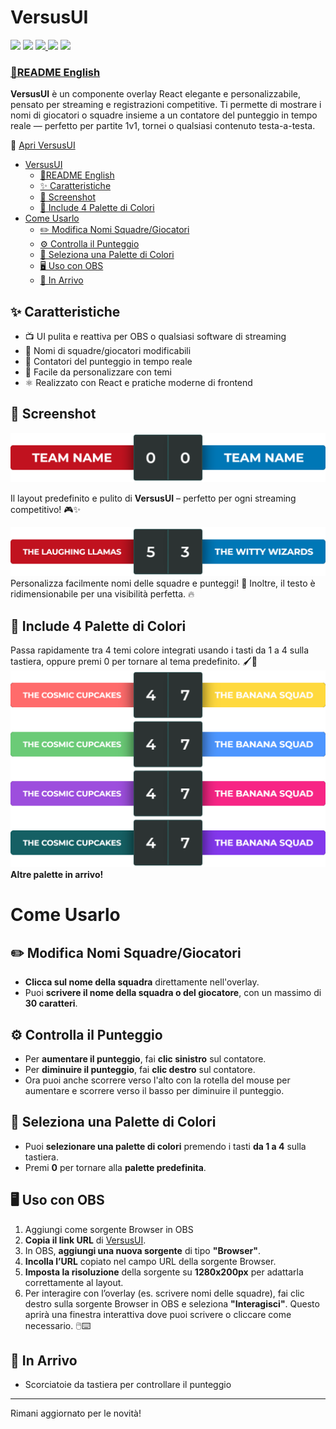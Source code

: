 # VersusUI

<p>
  <img src="https://img.shields.io/badge/React-20232A?style=for-the-badge&logo=react&logoColor=61DAFB" />
  <img src="https://img.shields.io/badge/styled--components-DB7093?style=for-the-badge&logo=styled-components&logoColor=white" />
  <a href="https://moreee-sa.github.io/VersusUI/">
    <img src="https://img.shields.io/badge/GitHub%20Pages-222222?style=for-the-badge&logo=github%20Pages&logoColor=white" />
  </a>
  <img src="https://img.shields.io/badge/Twitch-9146FF?style=for-the-badge&logo=twitch&logoColor=white" />
  <img src="https://img.shields.io/badge/YouTube-FF0000?style=for-the-badge&logo=youtube&logoColor=white" />
</p>

### [📜README English](README.md)

**VersusUI** è un componente overlay React elegante e personalizzabile, pensato per streaming e registrazioni competitive. Ti permette di mostrare i nomi di giocatori o squadre insieme a un contatore del punteggio in tempo reale — perfetto per partite 1v1, tornei o qualsiasi contenuto testa-a-testa.

🔗 [Apri VersusUI](https://moreee-sa.github.io/VersusUI/)

- [VersusUI](#versusui)
    - [📜README English](#readme-english)
  - [✨ Caratteristiche](#-caratteristiche)
  - [📸 Screenshot](#-screenshot)
  - [🎨 Include 4 Palette di Colori](#-include-4-palette-di-colori)
- [Come Usarlo](#come-usarlo)
  - [✏️ Modifica Nomi Squadre/Giocatori](#️-modifica-nomi-squadregiocatori)
  - [⚙️ Controlla il Punteggio](#️-controlla-il-punteggio)
  - [🎨 Seleziona una Palette di Colori](#-seleziona-una-palette-di-colori)
  - [🖥️ Uso con OBS](#️-uso-con-obs)
  - [🚀 In Arrivo](#-in-arrivo)

## ✨ Caratteristiche
- 📺 UI pulita e reattiva per OBS o qualsiasi software di streaming
- 📝 Nomi di squadre/giocatori modificabili
- 🔢 Contatori del punteggio in tempo reale
- 🎨 Facile da personalizzare con temi
- ⚛️ Realizzato con React e pratiche moderne di frontend

## 📸 Screenshot
![VersusUI Screenshot Overview 0](screenshot/VersusUI-overview_0.png)

Il layout predefinito e pulito di **VersusUI** – perfetto per ogni streaming competitivo! 🎮✨

![VersusUI Screenshot Overview 1](screenshot/VersusUI-overview_1.png)
Personalizza facilmente nomi delle squadre e punteggi! 🎯 Inoltre, il testo è ridimensionabile per una visibilità perfetta. 🔥

## 🎨 Include 4 Palette di Colori
Passa rapidamente tra 4 temi colore integrati usando i tasti da 1 a 4 sulla tastiera, oppure premi 0 per tornare al tema predefinito. 🖌️🎉
![VersusUI Screenshot Overview 1](screenshot/VersusUI-overview_2.png)
**Altre palette in arrivo!**

# Come Usarlo

## ✏️ Modifica Nomi Squadre/Giocatori
- **Clicca sul nome della squadra** direttamente nell'overlay.
- Puoi **scrivere il nome della squadra o del giocatore**, con un massimo di **30 caratteri**.

## ⚙️ Controlla il Punteggio
- Per **aumentare il punteggio**, fai **clic sinistro** sul contatore.
- Per **diminuire il punteggio**, fai **clic destro** sul contatore.
- Ora puoi anche scorrere verso l'alto con la rotella del mouse per aumentare e scorrere verso il basso per diminuire il punteggio.

## 🎨 Seleziona una Palette di Colori
- Puoi **selezionare una palette di colori** premendo i tasti **da 1 a 4** sulla tastiera.
- Premi **0** per tornare alla **palette predefinita**.

## 🖥️ Uso con OBS
1. Aggiungi come sorgente Browser in OBS
2. **Copia il link URL** di [VersusUI](https://moreee-sa.github.io/VersusUI/).
3. In OBS, **aggiungi una nuova sorgente** di tipo **"Browser"**.
4. **Incolla l’URL** copiato nel campo URL della sorgente Browser.
5. **Imposta la risoluzione** della sorgente su **1280x200px** per adattarla correttamente al layout.
6. Per interagire con l’overlay (es. scrivere nomi delle squadre), fai clic destro sulla sorgente Browser in OBS e seleziona **"Interagisci"**. Questo aprirà una finestra interattiva dove puoi scrivere o cliccare come necessario. 🖱️⌨️

## 🚀 In Arrivo
- Scorciatoie da tastiera per controllare il punteggio

---

Rimani aggiornato per le novità!
